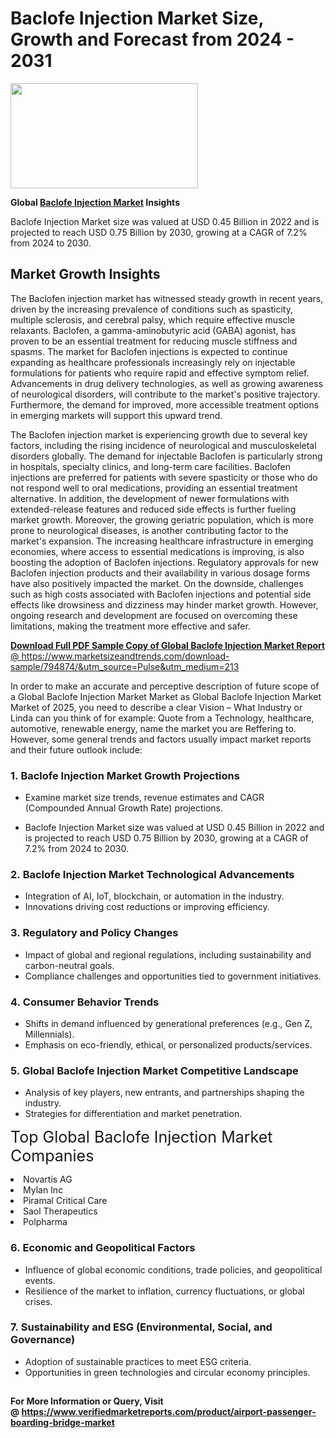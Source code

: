 <H1>Baclofe Injection Market Size, Growth and Forecast from 2024 - 2031</H1><img class="aligncenter size-medium wp-image-584254" src="https://thirdeyenews.in/wp-content/uploads/2024/09/Global-Market-Research-300x168.jpeg" alt="" width="300" height="168" /><p><strong>Global&nbsp;<a href="https://www.marketsizeandtrends.com/download-sample/794874/&amp;utm_source=Pulse&amp;utm_medium=213">Baclofe Injection Market</a> Insights</strong></p><p>Baclofe Injection Market size was valued at USD 0.45 Billion in 2022 and is projected to reach USD 0.75 Billion by 2030, growing at a CAGR of 7.2% from 2024 to 2030.</p><p><h2>Market Growth Insights</h2> <p>The Baclofen injection market has witnessed steady growth in recent years, driven by the increasing prevalence of conditions such as spasticity, multiple sclerosis, and cerebral palsy, which require effective muscle relaxants. Baclofen, a gamma-aminobutyric acid (GABA) agonist, has proven to be an essential treatment for reducing muscle stiffness and spasms. The market for Baclofen injections is expected to continue expanding as healthcare professionals increasingly rely on injectable formulations for patients who require rapid and effective symptom relief. Advancements in drug delivery technologies, as well as growing awareness of neurological disorders, will contribute to the market's positive trajectory. Furthermore, the demand for improved, more accessible treatment options in emerging markets will support this upward trend.</p> <p><a href="#"></a></p> <p>The Baclofen injection market is experiencing growth due to several key factors, including the rising incidence of neurological and musculoskeletal disorders globally. The demand for injectable Baclofen is particularly strong in hospitals, specialty clinics, and long-term care facilities. Baclofen injections are preferred for patients with severe spasticity or those who do not respond well to oral medications, providing an essential treatment alternative. In addition, the development of newer formulations with extended-release features and reduced side effects is further fueling market growth. Moreover, the growing geriatric population, which is more prone to neurological diseases, is another contributing factor to the market's expansion. The increasing healthcare infrastructure in emerging economies, where access to essential medications is improving, is also boosting the adoption of Baclofen injections. Regulatory approvals for new Baclofen injection products and their availability in various dosage forms have also positively impacted the market. On the downside, challenges such as high costs associated with Baclofen injections and potential side effects like drowsiness and dizziness may hinder market growth. However, ongoing research and development are focused on overcoming these limitations, making the treatment more effective and safer.</p> <p><a href="#"></p><p><span class=""><strong>Download Full PDF Sample Copy of Global Baclofe Injection Market Report</strong> @ <a href="https://www.marketsizeandtrends.com/download-sample/794874/&amp;utm_source=Pulse&amp;utm_medium=213" target="_blank">https://www.marketsizeandtrends.com/download-sample/794874/&amp;utm_source=Pulse&amp;utm_medium=213</a></span></p><p>In order to make an accurate and perceptive description of future scope of a Global&nbsp;Baclofe Injection Market Market as Global&nbsp;Baclofe Injection Market Market of 2025, you need to describe a clear Vision &ndash; What Industry or Linda can you think of for example: Quote from a Technology, healthcare, automotive, renewable energy, name the market you are Reffering to. However, some general trends and factors usually impact market reports and their future outlook include:</p><h3>1.&nbsp;<strong>Baclofe Injection Market Growth Projections</strong></h3><ul><li>Examine market size trends, revenue estimates and CAGR (Compounded Annual Growth Rate) projections.</li><li><p>Baclofe Injection Market size was valued at USD 0.45 Billion in 2022 and is projected to reach USD 0.75 Billion by 2030, growing at a CAGR of 7.2% from 2024 to 2030.</p></li></ul><h3>2.&nbsp;<strong>Baclofe Injection Market Technological Advancements</strong></h3><ul><li>Integration of AI, IoT, blockchain, or automation in the industry.</li><li>Innovations driving cost reductions or improving efficiency.</li></ul><h3>3.&nbsp;<strong>Regulatory and Policy Changes</strong></h3><ul><li>Impact of global and regional regulations, including sustainability and carbon-neutral goals.</li><li>Compliance challenges and opportunities tied to government initiatives.</li></ul><h3>4.&nbsp;<strong>Consumer Behavior Trends</strong></h3><ul><li>Shifts in demand influenced by generational preferences (e.g., Gen Z, Millennials).</li><li>Emphasis on eco-friendly, ethical, or personalized products/services.</li></ul><h3>5.&nbsp;<strong>Global Baclofe Injection Market Competitive Landscape</strong></h3><ul><li>Analysis of key players, new entrants, and partnerships shaping the industry.</li><li>Strategies for differentiation and market penetration.</li></ul><p data-pm-slice="1 1 []"><span style="color: inherit; font-family: inherit; font-size: 25px;">Top Global Baclofe Injection Market Companies</span></p><div class="" data-test-id=""><p><li>Novartis AG</li><li> Mylan Inc</li><li> Piramal Critical Care</li><li> Saol Therapeutics</li><li> Polpharma</li></p></div><h3>6.&nbsp;<strong>Economic and Geopolitical Factors</strong></h3><ul><li>Influence of global economic conditions, trade policies, and geopolitical events.</li><li>Resilience of the market to inflation, currency fluctuations, or global crises.</li></ul><h3>7.&nbsp;<strong>Sustainability and ESG (Environmental, Social, and Governance)</strong></h3><ul><li>Adoption of sustainable practices to meet ESG criteria.</li><li>Opportunities in green technologies and circular economy principles.</li></ul><h2><strong style="font-size: 14px;">For More Information or Query, Visit @&nbsp;</strong><a style="background-color: #ffffff; font-size: 14px;" href="https://www.marketsizeandtrends.com/report/baclofe-injection-market/" target="_blank">https://www.verifiedmarketreports.com/product/airport-passenger-boarding-bridge-market</a></h2>
